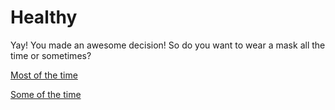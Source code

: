 # Healthy
Yay! You made an awesome decision! So do you want to wear a mask all the time or sometimes?

[Most of the time](always.md)

[Some of the time](sometimes.md)